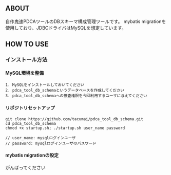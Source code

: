 ## ABOUT
自作鬼速PDCAツールのDBスキーマ構成管理ツールです。
mybatis migrationを使用しており、JDBCドライバはMySQLを想定しています。

## HOW TO USE
### インストール方法
#### MySQL環境を整備
```
1. MySQLをインストールしておいてください
2. pdca_tool_db_schemaというデータベースを作成してください
3. pdca_tool_db_schemaへの捜査権限を今回利用するユーザに与えてください
```
#### リポジトリセットアップ
```
git clone https://github.com/tacumai/pdca_tool_db_schema.git
cd pdca_tool_db_schema
chmod +x startup.sh; ./startup.sh user_name password

// user_name: mysqlログインユーザ
// password: mysqlログインユーザのパスワード
```

#### mybatis migrationの設定
がんばってください

